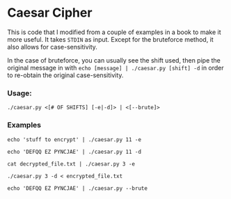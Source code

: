 # Caesar Cipher
This is code that I modified from a couple of examples in a book to make it more useful.
It takes `STDIN` as input.  Except for the bruteforce method, it also allows for case-sensitivity.

In the case of bruteforce, you can usually see the shift used, then pipe the original message in with `echo [message] | ./caesar.py [shift] -d` in order to re-obtain the original case-sensitivity.

### Usage:

`./caesar.py <[# OF SHIFTS] [-e|-d]> | <[--brute]>`

### Examples

`echo 'stuff to encrypt' | ./caesar.py 11 -e`

`echo 'DEFQQ EZ PYNCJAE' | ./caesar.py 11 -d`

`cat decrypted_file.txt | ./caesar.py 3 -e`

`./caesar.py 3 -d < encrypted_file.txt`

`echo 'DEFQQ EZ PYNCJAE' | ./caesar.py --brute`

